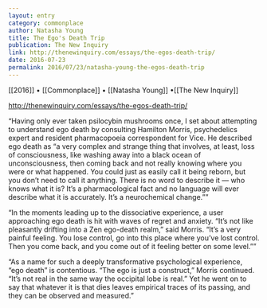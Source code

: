 ```yaml
---
layout: entry
category: commonplace
author: Natasha Young
title: The Ego's Death Trip
publication: The New Inquiry
link: http://thenewinquiry.com/essays/the-egos-death-trip/
date: 2016-07-23
permalink: 2016/07/23/natasha-young-the-egos-death-trip
---
```


[[2016]] • [[Commonplace]] • [[Natasha Young]] •[[The New Inquiry]]

http://thenewinquiry.com/essays/the-egos-death-trip/

“Having only ever taken psilocybin mushrooms once, I set about attempting to understand ego death by consulting Hamilton Morris, psychedelics expert and resident pharmacopoeia correspondent for Vice. He described ego death as “a very complex and strange thing that involves, at least, loss of consciousness, like washing away into a black ocean of unconsciousness, then coming back and not really knowing where you were or what happened. You could just as easily call it being reborn, but you don’t need to call it anything. There is no word to describe it — who knows what it is? It’s a pharmacological fact and no language will ever describe what it is accurately. It’s a neurochemical change.””

“In the moments leading up to the dissociative experience, a user approaching ego death is hit with waves of regret and anxiety. “It’s not like pleasantly drifting into a Zen ego-death realm,” said Morris. “It’s a very painful feeling. You lose control, go into this place where you’ve lost control. Then you come back, and you come out of it feeling better on some level.””

“As a name for such a deeply transformative psychological experience, “ego death” is contentious. “The ego is just a construct,” Morris continued. “It’s not real in the same way the occipital lobe is real.” Yet he went on to say that whatever it is that dies leaves empirical traces of its passing, and they can be observed and measured.”
